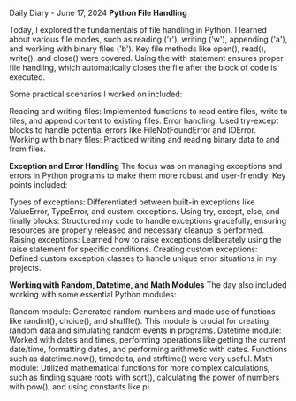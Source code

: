 
Daily Diary - June 17, 2024
**Python File Handling**

Today, I explored the fundamentals of file handling in Python. I learned about various file modes, such as reading ('r'), writing ('w'), appending ('a'), and working with binary files ('b'). Key file methods like open(), read(), write(), and close() were covered. Using the with statement ensures proper file handling, which automatically closes the file after the block of code is executed.

Some practical scenarios I worked on included:

Reading and writing files: Implemented functions to read entire files, write to files, and append content to existing files.
Error handling: Used try-except blocks to handle potential errors like FileNotFoundError and IOError.
Working with binary files: Practiced writing and reading binary data to and from files.

**Exception and Error Handling**
The focus was on managing exceptions and errors in Python programs to make them more robust and user-friendly. Key points included:

Types of exceptions: Differentiated between built-in exceptions like ValueError, TypeError, and custom exceptions.
Using try, except, else, and finally blocks: Structured my code to handle exceptions gracefully, ensuring resources are properly released and necessary cleanup is performed.
Raising exceptions: Learned how to raise exceptions deliberately using the raise statement for specific conditions.
Creating custom exceptions: Defined custom exception classes to handle unique error situations in my projects.

**Working with Random, Datetime, and Math Modules**
The day also included working with some essential Python modules:

Random module: Generated random numbers and made use of functions like randint(), choice(), and shuffle(). This module is crucial for creating random data and simulating random events in programs.
Datetime module: Worked with dates and times, performing operations like getting the current date/time, formatting dates, and performing arithmetic with dates. Functions such as datetime.now(), timedelta, and strftime() were very useful.
Math module: Utilized mathematical functions for more complex calculations, such as finding square roots with sqrt(), calculating the power of numbers with pow(), and using constants like pi.
